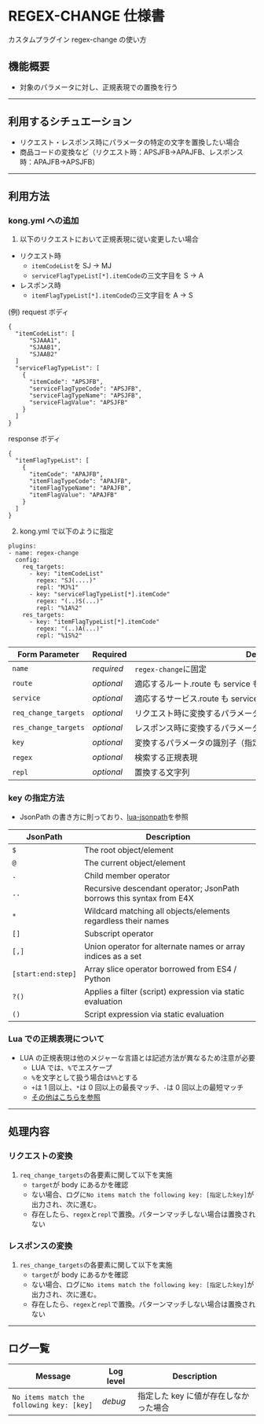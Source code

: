 # REGEX-CHANGE 仕様書

カスタムプラグイン regex-change の使い方

## 機能概要

- 対象のパラメータに対し、正規表現での置換を行う

---

## 利用するシチュエーション

- リクエスト・レスポンス時にパラメータの特定の文字を置換したい場合
- 商品コードの変換など（リクエスト時：APSJFB→APAJFB、レスポンス時：APAJFB→APSJFB）

---

## 利用方法

### kong.yml への追加

1. 以下のリクエストにおいて正規表現に従い変更したい場合

- リクエスト時
  - `itemCodeList`を SJ -> MJ
  - `serviceFlagTypeList[*].itemCode`の三文字目を S -> A
- レスポンス時
  - `itemFlagTypeList[*].itemCode`の三文字目を A -> S

(例)
request ボディ

```
{
  "itemCodeList": [
      "SJAAA1",
      "SJAAB1",
      "SJAAB2"
  ]
  "serviceFlagTypeList": [
    {
      "itemCode": "APSJFB",
      "serviceFlagTypeCode": "APSJFB",
      "serviceFlagTypeName": "APSJFB",
      "serviceFlagValue": "APSJFB"
    }
  ]
}
```

response ボディ

```
{
  "itemFlagTypeList": [
    {
      "itemCode": "APAJFB",
      "itemFlagTypeCode": "APAJFB",
      "itemFlagTypeName": "APAJFB",
      "itemFlagValue": "APAJFB"
    }
  ]
}
```

2. kong.yml で以下のように指定

```
plugins:
- name: regex-change
  config:
    req_targets:
      - key: "itemCodeList"
        regex: "SJ(....)"
        repl: "MJ%1"
      - key: "serviceFlagTypeList[*].itemCode"
        regex: "(..)S(...)"
        repl: "%1A%2"
    res_targets:
      - key: "itemFlagTypeList[*].itemCode"
        regex: "(..)A(...)"
        repl: "%1S%2"
```

| Form Parameter       | Required   | Description                                                                      |
| -------------------- | ---------- | -------------------------------------------------------------------------------- |
| `name`               | _required_ | `regex-change`に固定                                                             |
| `route`              | _optional_ | 適応するルート.route も service もない場合は全てが対象となる                     |
| `service`            | _optional_ | 適応するサービス.route も service もない場合は全てが対象となる　　　　　　       |
| `req_change_targets` | _optional_ | リクエスト時に変換するパラメータの情報のリスト                                   |
| `res_change_targets` | _optional_ | レスポンス時に変換するパラメータの情報のリスト                                   |
| `key`                | _optional_ | 変換するパラメータの識別子（指定方法は後述） 　 　　　　　                       |
| `regex`　　　        | _optional_ | 検索する正規表現　　　　　　　　　　　　　　　　　　　　　　　　　　　　　　　　 |
| `repl`　　　         | _optional_ | 置換する文字列　　　　　　　　　　　　　　　　　　　　　　　　　　　　　　　　　 |

### key の指定方法

- JsonPath の書き方に則っており、[lua-jsonpath](https://github.com/hy05190134/lua-jsonpath)を参照

| JsonPath           | Description                                                          |
| ------------------ | -------------------------------------------------------------------- |
| `$`                | The root object/element                                              |
| `@`                | The current object/element                                           |
| `.`                | Child member operator                                                |
| `..`               | Recursive descendant operator; JsonPath borrows this syntax from E4X |
| `*`                | Wildcard matching all objects/elements regardless their names        |
| `[]`               | Subscript operator                                                   |
| `[,]`              | Union operator for alternate names or array indices as a set         |
| `[start:end:step]` | Array slice operator borrowed from ES4 / Python                      |
| `?()`              | Applies a filter (script) expression via static evaluation           |
| `()`               | Script expression via static evaluation                              |

### Lua での正規表現について

- LUA の正規表現は他のメジャーな言語とは記述方法が異なるため注意が必要
  - LUA では、`%`でエスケープ
  - `%`を文字として扱う場合は`%%`とする
  - `+`は 1 回以上、`*`は 0 回以上の最長マッチ、`-`は 0 回以上の最短マッチ
  - [その他はこちらを参照](https://xn--pckzexbx21r8q9b.net/lua_tips/?lua_reference_lib_regex)

---

## 処理内容

### リクエストの変換

1. `req_change_targets`の各要素に関して以下を実施
   - `target`が body にあるかを確認
   - ない場合、ログに`No items match the following key: [指定したkey]`が出力され、次に進む。
   - 存在したら、`regex`と`repl`で置換。パターンマッチしない場合は置換されない

### レスポンスの変換

1. `res_change_targets`の各要素に関して以下を実施
   - `target`が body にあるかを確認
   - ない場合、ログに`No items match the following key: [指定したkey]`が出力され、次に進む。
   - 存在したら、`regex`と`repl`で置換。パターンマッチしない場合は置換されない

---

## ログ一覧

| Message                                   | Log level | Description                                         |
| ----------------------------------------- | --------- | --------------------------------------------------- |
| `No items match the following key: [key]` | _debug_   | 指定した key に値が存在しなかった場合　　　　　　　 |
